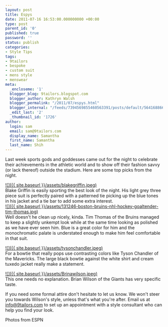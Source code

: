 ```yaml
---
layout: post
title: Espys
date: 2011-07-16 16:53:00.000000000 +00:00
type: post
parent_id: '0'
published: true
password: ''
status: publish
categories:
- Style Tips
tags:
- 9tailors
- bespoke
- custom suit
- mens style
- menswear
meta:
  _encloseme: '1'
  blogger_blog: 9tailors.blogspot.com
  blogger_author: Kathryn Walsh
  blogger_permalink: "/2011/07/espys.html"
  blogger_internal: "/feeds/7394569855460563391/posts/default/5641688667247656013"
  _edit_last: '2'
  _thumbnail_id: '1726'
author:
  login: sam
  email: sam@9tailors.com
  display_name: Samantha
  first_name: Samantha
  last_name: Shih
---
```

Last week sports gods and goddesses came out for the night to celebrate their achievements in the athletic world and to show off their fashion savvy (or lack thereof) outside the stadium. Here are some top picks from the night.

[![]({{ site.baseurl }}/assets/blakegriffin.jpeg)](http://1.bp.blogspot.com/-S91udIbww7g/TiMIs58wTxI/AAAAAAAAAoM/dj_hxLXqRVA/s1600/blakegriffin.jpeg)  
Blake Griffin is easily sporting the best look of the night. His light grey three piece suit is perfectly paired with a patterned tie picking up the blue tones in his jacket and a tie bar to add some extra interest.  
[![]({{ site.baseurl }}/assets/131246-boston-bruins-nhl-hockey-goaltender-tim-thomas.jpg)](http://3.bp.blogspot.com/-ooWMHc5Aavo/TiMIsy1Ss1I/AAAAAAAAAoE/1kRENzp9NdY/s1600/131246-boston-bruins-nhl-hockey-goaltender-tim-thomas.jpg)  
Well doesn't he clean up nicely, kinda. Tim Thomas of the Bruins managed to keep a slightly unkempt look while at the same time looking as polished as we have ever seen him. Blue is a great color for him and the monochromatic palate is understated enough to make him feel comfortable in that suit.

[![]({{ site.baseurl }}/assets/tysonchandler.jpeg)](http://2.bp.blogspot.com/-864iQbunhgs/TiMItkWqOdI/AAAAAAAAAok/VYYoT9RuF6c/s1600/tysonchandler.jpeg)  
For a bowtie that really pops use contrasting colors like Tyson Chandler of the Mavericks. The large black bowtie against the white shirt and cream tuxedo jacket really make a statement.

[![]({{ site.baseurl }}/assets/Brinawilson.jpeg)](http://1.bp.blogspot.com/-kwXURvR53qI/TiMItBHTmxI/AAAAAAAAAoU/NX11r0Zz_40/s1600/Brinawilson.jpeg)  
This one needs no explanation. Brian Wilson of the Giants has very specific taste.

If you need some formal attire don't hesitate to let us know. We won't steer you towards Wilson's style, unless that's what you're after. Email us at info@9tailors.com to set up an appointment with a style consultant who can help you find your look.

  
Photos from ESPN